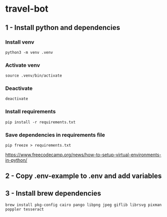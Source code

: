 # travel-bot

## 1 - Install python and dependencies

### Install venv
`python3 -m venv .venv`

### Activate venv
`source .venv/bin/activate`

### Deactivate 
`deactivate`

### Install requirements
`pip install -r requirements.txt`

### Save dependencies in requirements file 
`pip freeze > requirements.txt`

https://www.freecodecamp.org/news/how-to-setup-virtual-environments-in-python/

## 2 - Copy .env-example to .env and add variables 

## 3 - Install brew dependencies
`brew install pkg-config cairo pango libpng jpeg giflib librsvg pixman poppler tesseract`